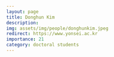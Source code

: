 ```yaml
---
layout: page
title: Donghun Kim
description: 
img: assets/img/people/donghunkim.jpeg
redirect: https://www.yonsei.ac.kr
importance: 21
category: doctoral students
---
```


